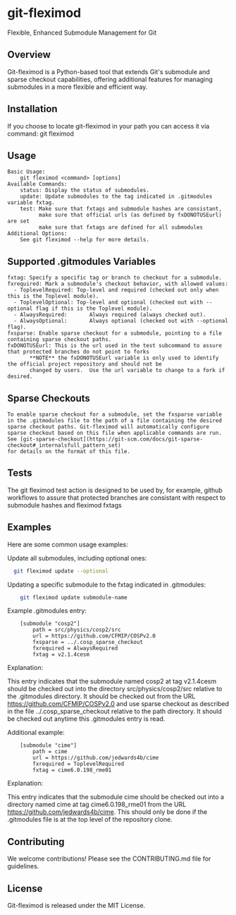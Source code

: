 # git-fleximod

Flexible, Enhanced Submodule Management for Git

## Overview

Git-fleximod is a Python-based tool that extends Git's submodule and sparse checkout capabilities, offering additional features for managing submodules in a more flexible and efficient way.

## Installation

  If you choose to locate git-fleximod in your path you can access it via command: git fleximod

## Usage

    Basic Usage:
        git fleximod <command> [options]
    Available Commands:
        status: Display the status of submodules.
        update: Update submodules to the tag indicated in .gitmodules variable fxtag.
        test: Make sure that fxtags and submodule hashes are consistant,
              make sure that official urls (as defined by fxDONOTUSEurl) are set
              make sure that fxtags are defined for all submodules
    Additional Options:
        See git fleximod --help for more details.

## Supported .gitmodules Variables

    fxtag: Specify a specific tag or branch to checkout for a submodule.
    fxrequired: Mark a submodule's checkout behavior, with allowed values:
      - ToplevelRequired: Top-level and required (checked out only when this is the Toplevel module).
      - ToplevelOptional: Top-level and optional (checked out with --optional flag if this is the Toplevel module).
      - AlwaysRequired:       Always required (always checked out).
      - AlwaysOptional:       Always optional (checked out with --optional flag).
    fxsparse: Enable sparse checkout for a submodule, pointing to a file containing sparse checkout paths.
    fxDONOTUSEurl: This is the url used in the test subcommand to assure that protected branches do not point to forks
           **NOTE** the fxDONOTUSEurl variable is only used to identify the official project repository and should not be
           changed by users.  Use the url variable to change to a fork if desired.

## Sparse Checkouts

    To enable sparse checkout for a submodule, set the fxsparse variable
    in the .gitmodules file to the path of a file containing the desired
    sparse checkout paths. Git-fleximod will automatically configure
    sparse checkout based on this file when applicable commands are run.
    See [git-sparse-checkout](https://git-scm.com/docs/git-sparse-checkout#_internalsfull_pattern_set)
    for details on the format of this file.

## Tests

   The git fleximod test action is designed to be used by, for example, github workflows
   to assure that protected branches are consistant with respect to submodule hashes and fleximod fxtags

## Examples

Here are some common usage examples:

Update all submodules, including optional ones:
```bash
  git fleximod update --optional
```

Updating a specific submodule to the fxtag indicated in .gitmodules:

```bash
    git fleximod update submodule-name
```
Example .gitmodules entry:
```ini, toml
    [submodule "cosp2"]
        path = src/physics/cosp2/src
        url = https://github.com/CFMIP/COSPv2.0
        fxsparse = ../.cosp_sparse_checkout
        fxrequired = AlwaysRequired
        fxtag = v2.1.4cesm
```
Explanation:

This entry indicates that the submodule named cosp2 at tag v2.1.4cesm
should be checked out into the directory src/physics/cosp2/src
relative to the .gitmodules directory.  It should be checked out from
the URL https://github.com/CFMIP/COSPv2.0 and use sparse checkout as
described in the file ../.cosp_sparse_checkout relative to the path
directory.  It should be checked out anytime this .gitmodules entry is
read.

Additional example:
```ini, toml
    [submodule "cime"]
        path = cime
        url = https://github.com/jedwards4b/cime
        fxrequired = ToplevelRequired
        fxtag = cime6.0.198_rme01
```

Explanation:

This entry indicates that the submodule cime should be checked out
into a directory named cime at tag cime6.0.198_rme01 from the URL
https://github.com/jedwards4b/cime.  This should only be done if
the .gitmodules file is at the top level of the repository clone.

## Contributing

We welcome contributions! Please see the CONTRIBUTING.md file for guidelines.

## License

Git-fleximod is released under the MIT License.
